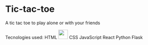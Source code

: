 # Tic-tac-toe
A tic tac toe to play alone or with your friends

Tecnologies used:
HTML <img src="https://cdn.jsdelivr.net/gh/devicons/devicon/icons/html5/html5-original.svg" width="30" height="30"/>
CSS
JavaScript
React
Python
Flask


